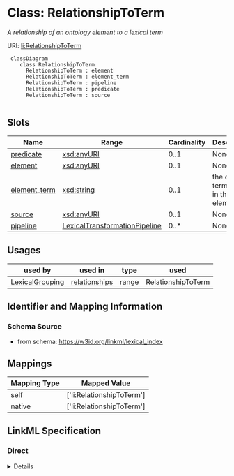 # Class: RelationshipToTerm
_A relationship of an ontology element to a lexical term_





URI: [li:RelationshipToTerm](https://w3id.org/linkml/lexical_index/RelationshipToTerm)




```{mermaid}
 classDiagram
    class RelationshipToTerm
      RelationshipToTerm : element
      RelationshipToTerm : element_term
      RelationshipToTerm : pipeline
      RelationshipToTerm : predicate
      RelationshipToTerm : source
      
```




<!-- no inheritance hierarchy -->


## Slots

| Name | Range | Cardinality | Description  | Info |
| ---  | --- | --- | --- | --- |
| [predicate](predicate.md) | [xsd:anyURI](http://www.w3.org/2001/XMLSchema#anyURI) | 0..1 | None  | . |
| [element](element.md) | [xsd:anyURI](http://www.w3.org/2001/XMLSchema#anyURI) | 0..1 | None  | . |
| [element_term](element_term.md) | [xsd:string](http://www.w3.org/2001/XMLSchema#string) | 0..1 | the original term used in the element  | . |
| [source](source.md) | [xsd:anyURI](http://www.w3.org/2001/XMLSchema#anyURI) | 0..1 | None  | . |
| [pipeline](pipeline.md) | [LexicalTransformationPipeline](LexicalTransformationPipeline.md) | 0..* | None  | . |


## Usages


| used by | used in | type | used |
| ---  | --- | --- | --- |
| [LexicalGrouping](LexicalGrouping.md) | [relationships](relationships.md) | range | RelationshipToTerm |



## Identifier and Mapping Information







### Schema Source


* from schema: https://w3id.org/linkml/lexical_index







## Mappings

| Mapping Type | Mapped Value |
| ---  | ---  |
| self | ['li:RelationshipToTerm'] |
| native | ['li:RelationshipToTerm'] |


## LinkML Specification

<!-- TODO: investigate https://stackoverflow.com/questions/37606292/how-to-create-tabbed-code-blocks-in-mkdocs-or-sphinx -->

### Direct

<details>
```yaml
name: RelationshipToTerm
description: A relationship of an ontology element to a lexical term
from_schema: https://w3id.org/linkml/lexical_index
attributes:
  predicate:
    name: predicate
    from_schema: https://w3id.org/linkml/lexical_index
    range: uriorcurie
  element:
    name: element
    from_schema: https://w3id.org/linkml/lexical_index
    range: uriorcurie
  element_term:
    name: element_term
    description: the original term used in the element
    from_schema: https://w3id.org/linkml/lexical_index
  source:
    name: source
    from_schema: https://w3id.org/linkml/lexical_index
    range: uriorcurie
  pipeline:
    name: pipeline
    from_schema: https://w3id.org/linkml/lexical_index
    multivalued: true
    range: LexicalTransformationPipeline

```
</details>

### Induced

<details>
```yaml
name: RelationshipToTerm
description: A relationship of an ontology element to a lexical term
from_schema: https://w3id.org/linkml/lexical_index
attributes:
  predicate:
    name: predicate
    from_schema: https://w3id.org/linkml/lexical_index
    alias: predicate
    owner: RelationshipToTerm
    range: uriorcurie
  element:
    name: element
    from_schema: https://w3id.org/linkml/lexical_index
    alias: element
    owner: RelationshipToTerm
    range: uriorcurie
  element_term:
    name: element_term
    description: the original term used in the element
    from_schema: https://w3id.org/linkml/lexical_index
    alias: element_term
    owner: RelationshipToTerm
    range: string
  source:
    name: source
    from_schema: https://w3id.org/linkml/lexical_index
    alias: source
    owner: RelationshipToTerm
    range: uriorcurie
  pipeline:
    name: pipeline
    from_schema: https://w3id.org/linkml/lexical_index
    multivalued: true
    alias: pipeline
    owner: RelationshipToTerm
    range: LexicalTransformationPipeline

```
</details>